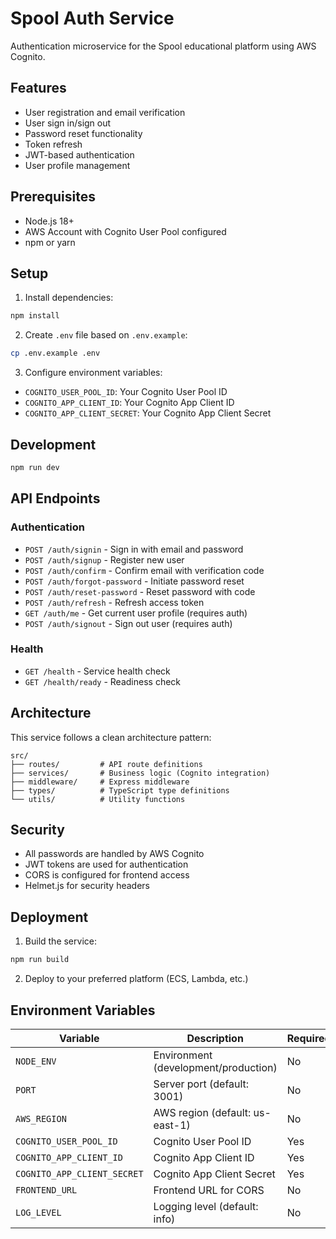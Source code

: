 # Spool Auth Service

Authentication microservice for the Spool educational platform using AWS Cognito.

## Features

- User registration and email verification
- User sign in/sign out
- Password reset functionality
- Token refresh
- JWT-based authentication
- User profile management

## Prerequisites

- Node.js 18+
- AWS Account with Cognito User Pool configured
- npm or yarn

## Setup

1. Install dependencies:
```bash
npm install
```

2. Create `.env` file based on `.env.example`:
```bash
cp .env.example .env
```

3. Configure environment variables:
- `COGNITO_USER_POOL_ID`: Your Cognito User Pool ID
- `COGNITO_APP_CLIENT_ID`: Your Cognito App Client ID
- `COGNITO_APP_CLIENT_SECRET`: Your Cognito App Client Secret

## Development

```bash
npm run dev
```

## API Endpoints

### Authentication

- `POST /auth/signin` - Sign in with email and password
- `POST /auth/signup` - Register new user
- `POST /auth/confirm` - Confirm email with verification code
- `POST /auth/forgot-password` - Initiate password reset
- `POST /auth/reset-password` - Reset password with code
- `POST /auth/refresh` - Refresh access token
- `GET /auth/me` - Get current user profile (requires auth)
- `POST /auth/signout` - Sign out user (requires auth)

### Health

- `GET /health` - Service health check
- `GET /health/ready` - Readiness check

## Architecture

This service follows a clean architecture pattern:

```
src/
├── routes/         # API route definitions
├── services/       # Business logic (Cognito integration)
├── middleware/     # Express middleware
├── types/          # TypeScript type definitions
└── utils/          # Utility functions
```

## Security

- All passwords are handled by AWS Cognito
- JWT tokens are used for authentication
- CORS is configured for frontend access
- Helmet.js for security headers

## Deployment

1. Build the service:
```bash
npm run build
```

2. Deploy to your preferred platform (ECS, Lambda, etc.)

## Environment Variables

| Variable | Description | Required |
|----------|-------------|----------|
| `NODE_ENV` | Environment (development/production) | No |
| `PORT` | Server port (default: 3001) | No |
| `AWS_REGION` | AWS region (default: us-east-1) | No |
| `COGNITO_USER_POOL_ID` | Cognito User Pool ID | Yes |
| `COGNITO_APP_CLIENT_ID` | Cognito App Client ID | Yes |
| `COGNITO_APP_CLIENT_SECRET` | Cognito App Client Secret | Yes |
| `FRONTEND_URL` | Frontend URL for CORS | No |
| `LOG_LEVEL` | Logging level (default: info) | No | 